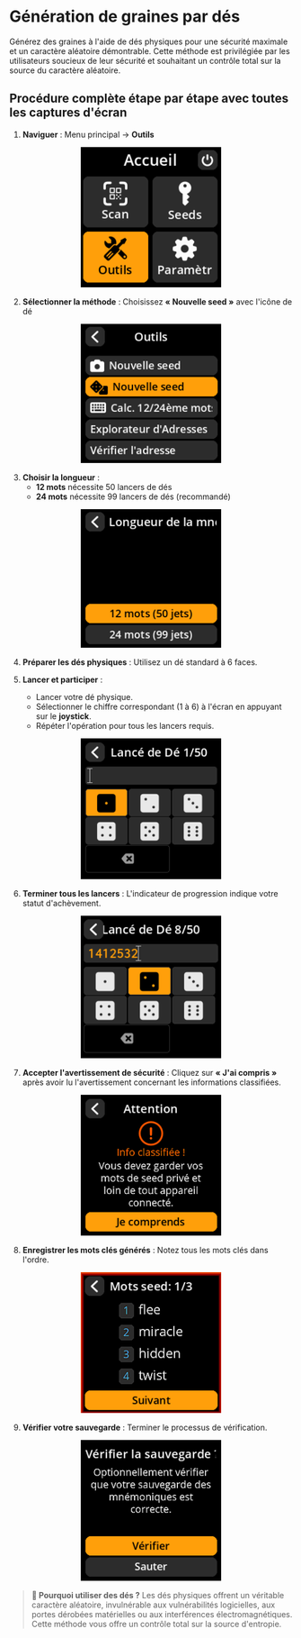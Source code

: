 # Génération de graines par dés

Générez des graines à l'aide de dés physiques pour une sécurité maximale et un caractère aléatoire démontrable. Cette méthode est privilégiée par les utilisateurs soucieux de leur sécurité et souhaitant un contrôle total sur la source du caractère aléatoire.

## Procédure complète étape par étape avec toutes les captures d'écran

1. **Naviguer** : Menu principal → **Outils**

<div align="center">
     <img src="images/ToolsOptionSelectView_cn_sm_fr.png" alt="Sélection du menu Outils" width="250"/>
</div>

2. **Sélectionner la méthode** : Choisissez **« Nouvelle seed »** avec l'icône de dé

<div align="center">
     <img src="images/SeedGenerateDiceMethodView_cn_sm_fr.png" alt="Sélection de la méthode de dé" width="250"/>
</div>

3. **Choisir la longueur** :
     - **12 mots** nécessite 50 lancers de dés
     - **24 mots** nécessite 99 lancers de dés (recommandé)

<div align="center">
     <img src="images/SeedMnemonicLengthDiceView_cn_sm_fr.png" alt="Longueur de la graine pour la méthode de lancer de dés" width="250"/>
</div>

4. **Préparer les dés physiques** : Utilisez un dé standard à 6 faces.

5. **Lancer et participer** :
     - Lancer votre dé physique.
     - Sélectionner le chiffre correspondant (1 à 6) à l'écran en appuyant sur le **joystick**.
     - Répéter l'opération pour tous les lancers requis.

<div align="center">
     <img src="images/ToolsDiceEntropyEntryView_cn_sm_fr.png" alt="Instructions pour lancer les dés" width="250"/>
</div>

6. **Terminer tous les lancers** : L'indicateur de progression indique votre statut d'achèvement.

<div align="center">
     <img src="images/ToolsDiceEntropyProgressView_cn_sm_fr.png" alt="Indicateur de progression du lancer de dés" width="250"/>
</div>

7. **Accepter l'avertissement de sécurité** : Cliquez sur **« J'ai compris »** après avoir lu l'avertissement concernant les informations classifiées.

<div align="center">
     <img src="images/SeedWarningView_cn_sm_fr.png" alt="Avertissement de sécurité pour les mots clés générés par les dés" width="250"/>
</div>

8. **Enregistrer les mots clés générés** : Notez tous les mots clés dans l'ordre.

<div align="center">
     <img src="images/SeedMnemonicEntryView_cn_sm_fr.png" alt="Écran d'affichage des mots clés" width="250"/>
</div>

9. **Vérifier votre sauvegarde** : Terminer le processus de vérification.

<div align="center">
     <img src="images/SeedBackupTestView_cn_sm_fr.png" alt="Écran de vérification de la sauvegarde des mots clés" width="250"/>
</div>

> **🎲 Pourquoi utiliser des dés ?** Les dés physiques offrent un véritable caractère aléatoire, invulnérable aux vulnérabilités logicielles, aux portes dérobées matérielles ou aux interférences électromagnétiques. Cette méthode vous offre un contrôle total sur la source d'entropie.
